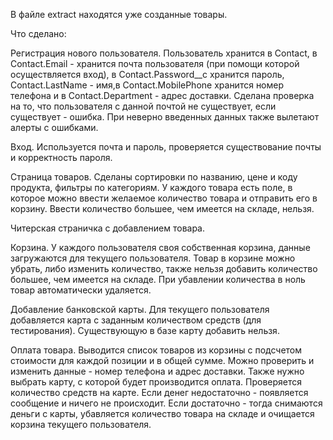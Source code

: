 В файле extract находятся уже созданные товары.

Что сделано:

Регистрация нового пользователя. Пользователь хранится в Contact, в Contact.Email - хранится почта пользователя (при помощи которой осуществляется вход), в Contact.Password__c хранится пароль, Contact.LastName - имя,в Contact.MobilePhone хранится номер телефона и в Contact.Department - адрес доставки. Сделана проверка на то, что пользователя с данной почтой не существует, если существует - ошибка. При неверно введенных данных также вылетают алерты с ошибками. 

Вход. Используется почта и пароль, проверяется существование почты и корректность пароля.

Страница товаров. Сделаны сортировки по названию, цене и коду продукта, фильтры по категориям.
У каждого товара есть поле, в которое можно ввести желаемое количество товара и отправить его в корзину. Ввести количество большее, чем имеется на складе, нельзя.

Читерская страничка с добавлением товара.

Корзина. У каждого пользователя своя собственная корзина, данные загружаются для текущего пользователя. Товар в корзине можно убрать, либо изменить количество, также нельзя добавить количество большее, чем имеется на складе. При убавлении количества в ноль товар автоматически удаляется.

Добавление банковской карты. Для текущего пользователя добавляется карта с заданным количеством средств (для тестирования). Существующую в базе карту добавить нельзя.

Оплата товара. Выводится список товаров из корзины с подсчетом стоимости для каждой позиции и в общей сумме. Можно проверить и изменить данные - номер телефона и адрес доставки. Также нужно выбрать карту, с которой будет производится оплата. Проверяется количество средств на карте. Если денег недостаточно - появляется сообщение и ничего не происходит. Если достаточно - тогда снимаются деньги с карты, убавляется количество товара на складе и очищается корзина текущего пользователя.
